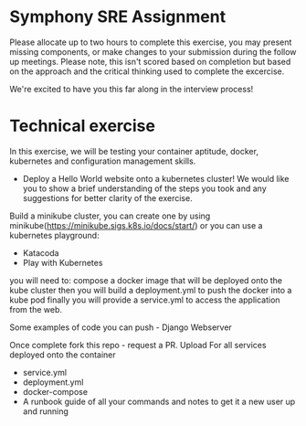 # Symphony SRE Assignment

Please allocate up to two hours to complete this exercise, you may present missing components, or make changes to your submission during the follow up meetings. Please note, this isn't scored based on completion but based on the approach and the critical thinking used to complete the excercise.

We're excited to have you this far along in the interview process!

# Technical exercise

In this exercise, we will be testing your container aptitude, docker, kubernetes and configuration management skills. 

- Deploy a Hello World website onto a kubernetes cluster! 
We would like you to show a brief understanding of the steps you took and any suggestions for better clarity of the exercise. 

Build a minikube cluster, you can create one by using minikube(https://minikube.sigs.k8s.io/docs/start/) or you can use a kubernetes playground:
- Katacoda
- Play with Kubernetes

you will need to:
compose a docker image that will be deployed onto the kube cluster
then you will build a deployment.yml to push the docker into a kube pod
finally you will provide a service.yml to access the application from the web.


Some examples of code you can push -
Django Webserver

Once complete fork this repo - request a PR. 
Upload
For all services deployed onto the container
- service.yml
- deployment.yml
- docker-compose
- A runbook guide of all your commands and notes to get it a new user up and running


